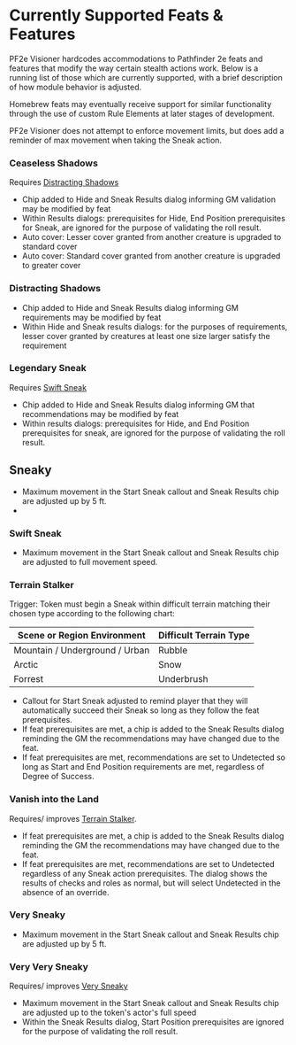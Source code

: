# Currently Supported Feats & Features
PF2e Visioner hardcodes accommodations to Pathfinder 2e feats and features that modify the way certain stealth actions work. Below is a running list of those which are currently supported, with a brief description of how module behavior is adjusted. 

Homebrew feats may eventually receive support for similar functionality through the use of custom Rule Elements at later stages of development.

PF2e Visioner does not attempt to enforce movement limits, but does add a reminder of max movement when taking the Sneak action.

### Ceaseless Shadows
Requires [Distracting Shadows](#distracting-shadows)
- Chip added to Hide and Sneak Results dialog informing GM validation may be modified by feat
- Within Results dialogs: prerequisites for Hide, End Position prerequisites for Sneak, are ignored for the purpose of validating the roll result.
- Auto cover: Lesser cover granted from another creature is upgraded to standard cover
- Auto cover: Standard cover granted from another creature is upgraded to greater cover

### Distracting Shadows
- Chip added to Hide and Sneak Results dialog informing GM requirements may be modified by feat
- Within Hide and Sneak results dialogs: for the purposes of requirements, lesser cover granted by creatures at least one size larger satisfy the requirement

### Legendary Sneak
Requires [Swift Sneak](#swift-sneak)
- Chip added to Hide and Sneak Results dialog informing GM that recommendations may be modified by feat
- Within results dialogs: prerequisites for Hide, and End Position prerequisites for sneak, are ignored for the purpose of validating the roll result.

## Sneaky
- Maximum movement in the Start Sneak callout and Sneak Results chip are adjusted up by 5 ft.
- 

### Swift Sneak
- Maximum movement in the Start Sneak callout and Sneak Results chip are adjusted to full movement speed.

### Terrain Stalker
Trigger: Token must begin a Sneak within difficult terrain matching their chosen type according to the following chart:

| Scene or Region Environment    | Difficult Terrain Type|
| ------------------------------ | --------------------- |
| Mountain / Underground / Urban | Rubble                |
| Arctic                         | Snow                  |
| Forrest                        | Underbrush            |

- Callout for Start Sneak adjusted to remind player that they will automatically succeed their Sneak so long as they follow the feat prerequisites.
- If feat prerequisites are met, a chip is added to the Sneak Results dialog reminding the GM the recommendations may have changed due to the feat.
- If feat prerequisites are met, recommendations are set to Undetected so long as Start and End Position requirements are met, regardless of Degree of Success.

### Vanish into the Land
Requires/ improves [Terrain Stalker](#terrain-stalker). 
- If feat prerequisites are met, a chip is added to the Sneak Results dialog reminding the GM the recommendations may have changed due to the feat.
- If feat prerequisites are met, recommendations are set to Undetected regardless of any Sneak action prerequisites. The dialog shows the results of checks and roles as normal, but will select Undetected in the absence of an override.

### Very Sneaky
- Maximum movement in the Start Sneak callout and Sneak Results chip are adjusted up by 5 ft.


### Very Very Sneaky
Requires/ improves [Very Sneaky](#very-sneaky)
- Maximum movement in the Start Sneak callout and Sneak Results chip are adjusted up to the token's actor's full speed
- Within the Sneak Results dialog, Start Position prerequisites are ignored for the purpose of validating the roll result.
